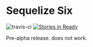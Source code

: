 # Sequelize Six
![travis-ci](https://travis-ci.org/ConciergeAuctions/sequelize-six.svg?branch=master) [![Stories in Ready](https://badge.waffle.io/ConciergeAuctions/sequelize-six.svg?label=ready&title=Ready)](http://waffle.io/ConciergeAuctions/sequelize-six)

Pre-alpha release. does not work. 